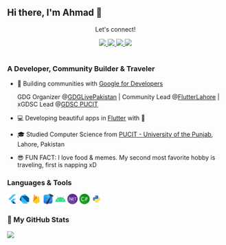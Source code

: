 ## Hi there, I'm  Ahmad 👋

<div align="center">
<p align="center">Let's connect!</p>
<a href="https://www.twitter.com/rmahmadkhan/">
    <img src="https://img.shields.io/badge/Twitter-1DA1F2?style=for-the-badge&logo=twitter&logoColor=white" />
</a>

<a href="https://www.instagram.com/rmahmadkhan/">
    <img src="https://img.shields.io/badge/Instagram-E4405F?style=for-the-badge&logo=instagram&logoColor=white" />
</a>

<a href="https://www.linkedin.com/in/rmahmadkhan/">
    <img src="https://img.shields.io/badge/linkedin-%230077B5.svg?&style=for-the-badge&logo=linkedin&logoColor=white" />
</a>

<a href="https://stackoverflow.com/users/10482516/ahmad-khan?tab=profile">
    <img src="https://img.shields.io/badge/Stack_Overflow-FE7A16?style=for-the-badge&logo=stack-overflow&logoColor=white" />
</a>
</div>
<br>

### A Developer, Community Builder & Traveler
- 🚀 Building communities with [Google for Developers][googledevs]
     
     GDG Organizer @[GDGLivePakistan][gdglivepk] | Community Lead @[FlutterLahore][flutterlahore] | xGDSC Lead @[GDSC PUCIT][gdscpucit] 
- 💻 Developing beautiful apps in [Flutter][flutter] with 💙
- 🎓 Studied Computer Science from [PUCIT - University of the Punjab][pucit], Lahore, Pakistan
- 😎 FUN FACT: I love food & memes. My second most favorite hobby is traveling, first is napping xD


### Languages & Tools

<code><img width=24px src="https://raw.githubusercontent.com/github/explore/80688e429a7d4ef2fca1e82350fe8e3517d3494d/topics/flutter/flutter.png"></code>
<code><img width=24px src="https://raw.githubusercontent.com/github/explore/80688e429a7d4ef2fca1e82350fe8e3517d3494d/topics/dart/dart.png"></code>
<code><img width=24px src="https://raw.githubusercontent.com/github/explore/80688e429a7d4ef2fca1e82350fe8e3517d3494d/topics/firebase/firebase.png"></code>
<code><img width=24px src="https://raw.githubusercontent.com/github/explore/80688e429a7d4ef2fca1e82350fe8e3517d3494d/topics/xcode/xcode.png"></code>
<code><img width=24px src="https://raw.githubusercontent.com/github/explore/80688e429a7d4ef2fca1e82350fe8e3517d3494d/topics/android/android.png"></code>
<code><img width=24px src="https://raw.githubusercontent.com/github/explore/80688e429a7d4ef2fca1e82350fe8e3517d3494d/topics/dotnet/dotnet.png"></code>
<code><img width=24px src="https://raw.githubusercontent.com/github/explore/80688e429a7d4ef2fca1e82350fe8e3517d3494d/topics/csharp/csharp.png"></code>
<code><img width=24px src="https://raw.githubusercontent.com/github/explore/80688e429a7d4ef2fca1e82350fe8e3517d3494d/topics/python/python.png"></code>




### 📝 My GitHub Stats</summary>

<!-- 
[![Ahmad's github stats](https://github-readme-stats.vercel.app/api?username=rmahmadkhan&theme=gotham)](https://github.com/rmahmadkhan/github-readme-stats)
<br><br> -->
<img src = "https://github-readme-streak-stats.herokuapp.com?user=rmahmadkhan&theme=solarized-dark&hide_border=true&date_format=M%20j%5B%2C%20Y%5D&line_height=25" width = 500>

<br>

[twitter]: https://www.twitter.com/rmahmadkhan/
[linkedin]: https://www.linkedin.com/in/rmahmadkhan/
[instagram]: https://www.instagram.com/rmahmadkhan/
[gdscpucit]: https://dsc.community.dev/punjab-university-college-of-information-technology/
[gdglivepk]: http://gdg.community.dev/gdg-live-pakistan/
[googledevs]: https://developers.google.com/community
[pucit]: https://pucit.edu.pk/
[flutter]: https://flutter.dev
[flutterlahore]: https://linktr.ee/flutterlahore
